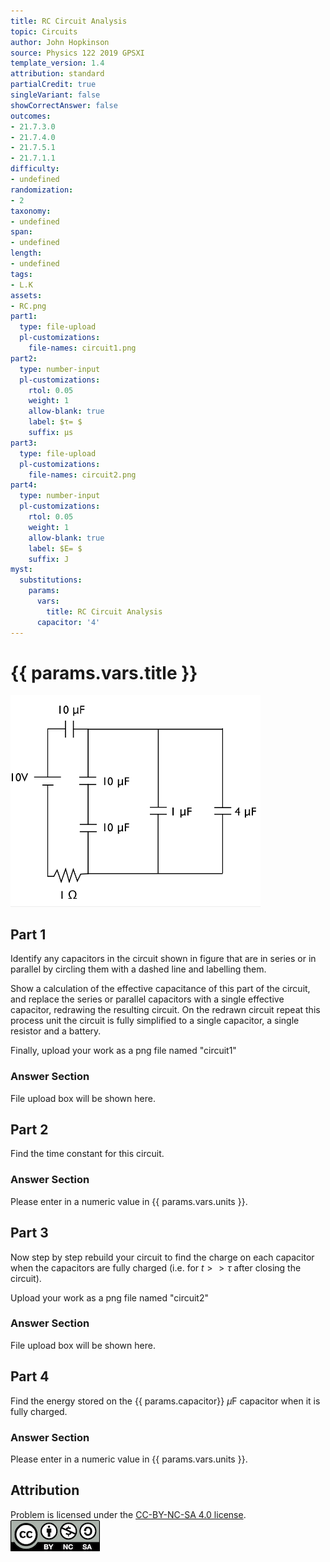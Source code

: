 ```yaml
---
title: RC Circuit Analysis
topic: Circuits
author: John Hopkinson
source: Physics 122 2019 GPSXI
template_version: 1.4
attribution: standard
partialCredit: true
singleVariant: false
showCorrectAnswer: false
outcomes:
- 21.7.3.0
- 21.7.4.0
- 21.7.5.1
- 21.7.1.1
difficulty:
- undefined
randomization:
- 2
taxonomy:
- undefined
span:
- undefined
length:
- undefined
tags:
- L.K
assets:
- RC.png
part1:
  type: file-upload
  pl-customizations:
    file-names: circuit1.png
part2:
  type: number-input
  pl-customizations:
    rtol: 0.05
    weight: 1
    allow-blank: true
    label: $τ= $
    suffix: µs
part3:
  type: file-upload
  pl-customizations:
    file-names: circuit2.png
part4:
  type: number-input
  pl-customizations:
    rtol: 0.05
    weight: 1
    allow-blank: true
    label: $E= $
    suffix: J
myst:
  substitutions:
    params:
      vars:
        title: RC Circuit Analysis
      capacitor: '4'
---
```

# {{ params.vars.title }}
<img src="RC.png" width="400">

## Part 1

Identify any capacitors in the circuit shown in figure that are in series or in parallel by circling them with a dashed line and labelling them.

Show a calculation of the effective capacitance of this part of the circuit, and replace the series or parallel capacitors with a single effective capacitor, redrawing the resulting circuit.  On the redrawn circuit repeat this process unit the circuit is fully simplified to a single capacitor, a single resistor and a battery.

Finally, upload your work as a png file named "circuit1"

### Answer Section

File upload box will be shown here.

## Part 2

Find the time constant for this circuit.

### Answer Section

Please enter in a numeric value in {{ params.vars.units }}.

## Part 3

Now step by step rebuild your circuit to find the charge on each capacitor when the capacitors are fully charged (i.e. for $t >> \tau$ after closing the circuit).

Upload your work as a png file named "circuit2"

### Answer Section

File upload box will be shown here.

## Part 4

Find the energy stored on the {{ params.capacitor}} $\mu$F capacitor when it is fully charged.

### Answer Section

Please enter in a numeric value in {{ params.vars.units }}.

## Attribution

Problem is licensed under the [CC-BY-NC-SA 4.0 license](https://creativecommons.org/licenses/by-nc-sa/4.0/).<br> ![The Creative Commons 4.0 license requiring attribution-BY, non-commercial-NC, and share-alike-SA license.](https://raw.githubusercontent.com/firasm/bits/master/by-nc-sa.png)